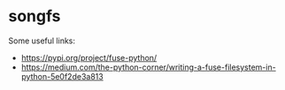 # songfs

Some useful links:
- https://pypi.org/project/fuse-python/
- https://medium.com/the-python-corner/writing-a-fuse-filesystem-in-python-5e0f2de3a813